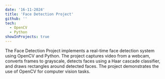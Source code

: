 ```yaml
---
date: '16-11-2024'
title: 'Face Detection Project'
github: ''
tech:
  - OpenCV
  - Python
showInProjects: true
---
```


The Face Detection Project implements a real-time face detection system using OpenCV and Python. The project captures
video from a webcam, converts frames to grayscale, detects faces using a Haar cascade classifier, and draws rectangles
around detected faces. The project demonstrates the use of OpenCV for computer vision tasks.
